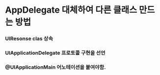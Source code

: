 # AppDelegate 대체하여 다른 클래스 만드는 방법
### UIResonse clas 상속
### UIApplicationDelegate 프로토콜 구현을 선언
### @UIApplicationMain 어노테이션을 붙여야함.

